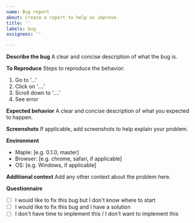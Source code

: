 ```yaml
---
name: Bug report
about: Create a report to help us improve
title: ''
labels: bug
assignees: ''

---
```


**Describe the bug**
A clear and concise description of what the bug is.

**To Reproduce**
Steps to reproduce the behavior:
1. Go to '...'
2. Click on '....'
3. Scroll down to '....'
4. See error

**Expected behavior**
A clear and concise description of what you expected to happen.

**Screenshots**
If applicable, add screenshots to help explain your problem.

**Environment**
- Maple: [e.g. 0.1.0, master]
- Browser: [e.g. chrome, safari, if applicable]
- OS: [e.g. Windows, if applicable]

**Additional context**
Add any other context about the problem here.

**Questionnaire**
- [ ] I would like to fix this bug but I don't know where to start
- [ ] I would like to fix this bug and I have a solution
- [ ] I don't have time to implement this / I don't want to implement this
